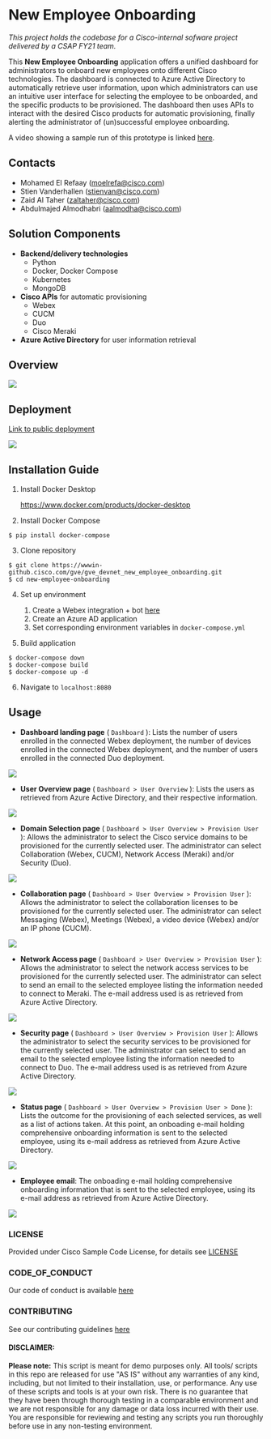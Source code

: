 # New Employee Onboarding

*This project holds the codebase for a Cisco-internal sofware project delivered by a CSAP FY21 team.* 

This **New Employee Onboarding** application offers a unified dashboard for administrators to onboard new employees onto different Cisco technologies. The dashboard is connected to Azure Active Directory to automatically retrieve user information, upon which administrators can use an intuitive user interface for selecting the employee to be onboarded, and the specific products to be provisioned. The dashboard then uses APIs to interact with the desired Cisco products for automatic provisioning, finally alerting the administrator of (un)successful employee onboarding.

A video showing a sample run of this prototype is linked [here](https://youtu.be/INGnD_586jw).

## Contacts
* Mohamed El Refaay (moelrefa@cisco.com)
* Stien Vanderhallen (stienvan@cisco.com)
* Zaid Al Taher (zaltaher@cisco.com)
* Abdulmajed Almodhabri (aalmodha@cisco.com)

## Solution Components 
* **Backend/delivery technologies**
  * Python
  * Docker, Docker Compose
  * Kubernetes
  * MongoDB
* **Cisco APIs** for automatic provisioning
  * Webex
  * CUCM
  * Duo
  * Cisco Meraki
* **Azure Active Directory** for user information retrieval

## Overview

![](IMAGES/overview.png)

## Deployment
[Link to public deployment](https://emear-apps-test.cisco.com/employee-onboarding/)

![](IMAGES/deployment.png)

## Installation Guide
1. Install Docker Desktop

    https://www.docker.com/products/docker-desktop

2. Install Docker Compose

```
$ pip install docker-compose
```

3. Clone repository

```
$ git clone https://wwwin-github.cisco.com/gve/gve_devnet_new_employee_onboarding.git
$ cd new-employee-onboarding
```
4. Set up environment
    1. Create a Webex integration + bot [here](https://developer.webex.com/)
    2. Create an Azure AD application
    3. Set corresponding environment variables in `docker-compose.yml`

5. Build application

```
$ docker-compose down
$ docker-compose build
$ docker-compose up -d
```

6. Navigate to `localhost:8080`

## Usage
- **Dashboard landing page** ( `Dashboard` ): Lists the number of users enrolled in the connected Webex deployment, the number of devices enrolled in the connected Webex deployment, and the number of users enrolled in the connected Duo deployment.

![](IMAGES/dashboard.jpg)

- **User Overview page** ( `Dashboard > User Overview` ): Lists the users as retrieved from Azure Active Directory, and their respective information.

![](IMAGES/useroverview.jpg)

- **Domain Selection page** ( `Dashboard > User Overview > Provision User` ): Allows the administrator to select the Cisco service domains to be provisioned for the currently selected user. The administrator can select Collaboration (Webex, CUCM), Network Access (Meraki) and/or Security (Duo).

![](IMAGES/domains.jpg)

- **Collaboration page** ( `Dashboard > User Overview > Provision User` ): Allows the administrator to select the collaboration licenses to be provisioned for the currently selected user. The administrator can select Messaging (Webex), Meetings (Webex), a video device (Webex) and/or an IP phone (CUCM).

![](IMAGES/collaboration.jpg)

- **Network Access page** ( `Dashboard > User Overview > Provision User` ): Allows the administrator to select the network access services to be provisioned for the currently selected user. The administrator can select to send an email to the selected employee listing the information needed to connect to Meraki. The e-mail address used is as retrieved from Azure Active Directory.

![](IMAGES/networkaccess.jpg)

- **Security page** ( `Dashboard > User Overview > Provision User` ): Allows the administrator to select the security services to be provisioned for the currently selected user. The administrator can select to send an email to the selected employee listing the information needed to connect to Duo. The e-mail address used is as retrieved from Azure Active Directory.

![](IMAGES/security.jpg)

- **Status page** ( `Dashboard > User Overview > Provision User > Done` ): Lists the outcome for the provisioning of each selected services, as well as a list of actions taken. At this point, an onboading e-mail holding comprehensive onboarding information is sent to the selected employee, using its e-mail address as retrieved from Azure Active Directory.

![](IMAGES/status.png)

- **Employee email**: The onboading e-mail holding comprehensive onboarding information that is sent to the selected employee, using its e-mail address as retrieved from Azure Active Directory.

![](IMAGES/email.jpg)

### LICENSE

Provided under Cisco Sample Code License, for details see [LICENSE](LICENSE.md)

### CODE_OF_CONDUCT

Our code of conduct is available [here](CODE_OF_CONDUCT.md)

### CONTRIBUTING

See our contributing guidelines [here](CONTRIBUTING.md)

#### DISCLAIMER:
<b>Please note:</b> This script is meant for demo purposes only. All tools/ scripts in this repo are released for use "AS IS" without any warranties of any kind, including, but not limited to their installation, use, or performance. Any use of these scripts and tools is at your own risk. There is no guarantee that they have been through thorough testing in a comparable environment and we are not responsible for any damage or data loss incurred with their use.
You are responsible for reviewing and testing any scripts you run thoroughly before use in any non-testing environment.

